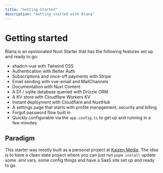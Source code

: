 ```yaml
---
title: "Getting Started"
description: "Getting started with Blanq"
---
```


# Getting started

Blanq is an opinionated Nuxt Starter that has the following features set up and ready to go:

- shadcn-vue with Tailwind CSS
- Authentication with Better Auth
- Subscriptions and once-off payments with Stripe
- Email sending with vue-email and MailChannels
- Documentation with Nuxt Content
- A D1 / sqlite database queried with Drizzle ORM
- A KV store with Cloudflare Workers KV
- Instant deployment with Cloudflare and NuxtHub
- A settings page that starts with profile management, security and billing
- Forgot password flow built in
- Quickly configurable via the `app.config.ts` to get up and running in a few minutes

## Paradigm

This starter was mostly built as a personal project at [Kaizen Media](https://www.kaizen.com.na). The idea is to have a clean slate project where you can just run `pnpm install` update some .env vars, some config things and have a SaaS site set up and ready to go.

